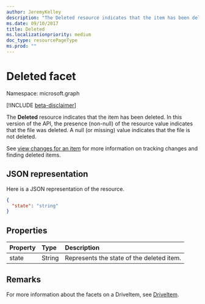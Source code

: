 ```yaml
---
author: JeremyKelley
description: "The Deleted resource indicates that the item has been deleted."
ms.date: 09/10/2017
title: Deleted
ms.localizationpriority: medium
doc_type: resourcePageType
ms.prod: ""
---
```

# Deleted facet

Namespace: microsoft.graph

[!INCLUDE [beta-disclaimer](../../includes/beta-disclaimer.md)]

The **Deleted** resource indicates that the item has been deleted.
In this version of the API, the presence (non-null) of the resource value indicates that the file was deleted.
A null (or missing) value indicates that the file is not deleted.

See [view changes for an item](../api/driveitem-delta.md) for more information on tracking changes and finding deleted items.

## JSON representation

Here is a JSON representation of the resource.

<!-- {
  "blockType": "resource",
  "optionalProperties": [
  "state"
  ],
  "@odata.type": "microsoft.graph.deleted"
}-->
```json
{
  "state": "string"
}
```
## Properties

| Property | Type   | Description                               |
|:---------|:-------|:------------------------------------------|
| state    | String | Represents the state of the deleted item. |

## Remarks 

For more information about the facets on a DriveItem, see [DriveItem](driveitem.md).


<!-- uuid: 8fcb5dbc-d5aa-4681-8e31-b001d5168d79
2015-10-25 14:57:30 UTC -->
<!--
{
  "type": "#page.annotation",
  "description": "The deleted facet providers properties about deleted items",
  "keywords": "deleted,delete,item,facet",
  "section": "documentation",
  "tocPath": "Facets/Deleted",
  "suppressions": []
}
-->


